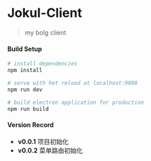 # Jokul-Client

> my bolg client

#### Build Setup

``` bash
# install dependencies
npm install

# serve with hot reload at localhost:9080
npm run dev

# build electron application for production
npm run build


```

#### Version Record

* **v0.0.1** 项目初始化
* **v0.0.2** 菜单路由初始化